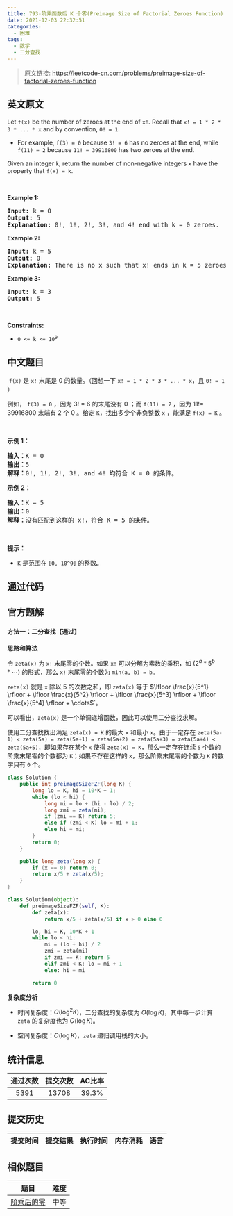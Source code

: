 ```yaml
---
title: 793-阶乘函数后 K 个零(Preimage Size of Factorial Zeroes Function)
date: 2021-12-03 22:32:51
categories:
  - 困难
tags:
  - 数学
  - 二分查找
---
```


> 原文链接: https://leetcode-cn.com/problems/preimage-size-of-factorial-zeroes-function


## 英文原文
<div><p>Let <code>f(x)</code> be the number of zeroes at the end of <code>x!</code>. Recall that <code>x! = 1 * 2 * 3 * ... * x</code> and by convention, <code>0! = 1</code>.</p>

<ul>
	<li>For example, <code>f(3) = 0</code> because <code>3! = 6</code> has no zeroes at the end, while <code>f(11) = 2</code> because <code>11! = 39916800</code> has two zeroes at the end.</li>
</ul>

<p>Given an integer <code>k</code>, return the number of non-negative integers <code>x</code> have the property that <code>f(x) = k</code>.</p>

<p>&nbsp;</p>
<p><strong>Example 1:</strong></p>

<pre>
<strong>Input:</strong> k = 0
<strong>Output:</strong> 5
<strong>Explanation:</strong> 0!, 1!, 2!, 3!, and 4! end with k = 0 zeroes.
</pre>

<p><strong>Example 2:</strong></p>

<pre>
<strong>Input:</strong> k = 5
<strong>Output:</strong> 0
<strong>Explanation:</strong> There is no x such that x! ends in k = 5 zeroes.
</pre>

<p><strong>Example 3:</strong></p>

<pre>
<strong>Input:</strong> k = 3
<strong>Output:</strong> 5
</pre>

<p>&nbsp;</p>
<p><strong>Constraints:</strong></p>

<ul>
	<li><code>0 &lt;= k &lt;= 10<sup>9</sup></code></li>
</ul>
</div>

## 中文题目
<div><p> <code>f(x)</code> 是 <code>x!</code> 末尾是 0 的数量。（回想一下 <code>x! = 1 * 2 * 3 * ... * x</code>，且 <code>0! = 1</code> ）</p>

<p>例如， <code>f(3) = 0</code> ，因为 3! = 6 的末尾没有 0 ；而 <code>f(11) = 2</code> ，因为 11!= 39916800 末端有 2 个 0 。给定 <code>K</code>，找出多少个非负整数 <code>x</code> ，能满足 <code>f(x) = K</code> 。</p>

<p> </p>

<p><strong>示例 1：</strong><strong> </strong></p>

<pre>
<strong>输入：</strong>K = 0<strong>
输出：</strong>5<strong>
解释：</strong>0!, 1!, 2!, 3!, and 4! 均符合 K = 0 的条件。
</pre>

<p><strong>示例 2：</strong></p>

<pre>
<strong>输入：</strong>K = 5
<strong>输出：</strong>0
<strong>解释：</strong>没有匹配到这样的 x!，符合 K = 5 的条件。</pre>

<p> </p>

<p><strong>提示：</strong></p>

<ul>
	<li>
	<p><code>K</code> 是范围在 <code>[0, 10^9]</code> 的整数<strong>。</strong></p>
	</li>
</ul>
</div>

## 通过代码
<RecoDemo>
</RecoDemo>


## 官方题解
#### 方法一：二分查找【通过】

**思路和算法**

令 `zeta(x)` 为 `x!` 末尾零的个数。如果 `x!` 可以分解为素数的乘积，如 $(2^a * 5^b * \cdots )$ 的形式，那么 `x!` 末尾零的个数为 `min(a, b) = b`。

`zeta(x)` 就是 `x` 除以 5 的次数之和，即 `zeta(x)` 等于 $\lfloor \frac{x}{5^1} \rfloor + \lfloor \frac{x}{5^2} \rfloor + \lfloor \frac{x}{5^3} \rfloor + \lfloor \frac{x}{5^4} \rfloor + \cdots$`。 

可以看出，`zeta(x)` 是一个单调递增函数，因此可以使用二分查找求解。

使用二分查找找出满足 `zeta(x) = K` 的最大 `x` 和最小 `x`。由于一定存在 `zeta(5a-1) < zeta(5a) = zeta(5a+1) = zeta(5a+2) = zeta(5a+3) = zeta(5a+4) < zeta(5a+5)`，即如果存在某个 `x` 使得 `zeta(x) = K`，那么一定存在连续 `5` 个数的阶乘末尾零的个数都为 `K`；如果不存在这样的 `x`，那么阶乘末尾零的个数为 `K` 的数字只有 `0` 个。

```java [solution1-Java]
class Solution {
    public int preimageSizeFZF(long K) {
        long lo = K, hi = 10*K + 1;
        while (lo < hi) {
            long mi = lo + (hi - lo) / 2;
            long zmi = zeta(mi);
            if (zmi == K) return 5;
            else if (zmi < K) lo = mi + 1;
            else hi = mi;
        }
        return 0;
    }

    public long zeta(long x) {
        if (x == 0) return 0;
        return x/5 + zeta(x/5);
    }
}
```

```python [solution1-Python]
class Solution(object):
    def preimageSizeFZF(self, K):
        def zeta(x):
            return x/5 + zeta(x/5) if x > 0 else 0

        lo, hi = K, 10*K + 1
        while lo < hi:
            mi = (lo + hi) / 2
            zmi = zeta(mi)
            if zmi == K: return 5
            elif zmi < K: lo = mi + 1
            else: hi = mi

        return 0
```

**复杂度分析**

* 时间复杂度：$O(\log^2 K)$，二分查找的复杂度为  $O(\log K)$，其中每一步计算 `zeta` 的复杂度也为 $O(\log K)$。

* 空间复杂度：$O(\log K)$，`zeta` 递归调用栈的大小。

## 统计信息
| 通过次数 | 提交次数 | AC比率 |
| :------: | :------: | :------: |
|    5391    |    13708    |   39.3%   |

## 提交历史
| 提交时间 | 提交结果 | 执行时间 |  内存消耗  | 语言 |
| :------: | :------: | :------: | :--------: | :--------: |


## 相似题目
|                             题目                             | 难度 |
| :----------------------------------------------------------: | :---------: |
| [阶乘后的零](https://leetcode-cn.com/problems/factorial-trailing-zeroes/) | 中等|
